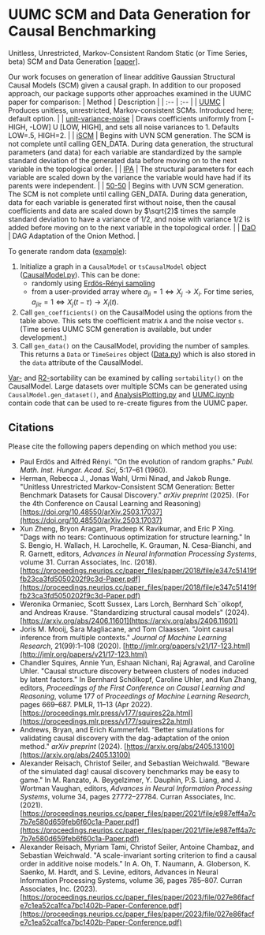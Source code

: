 # UUMC SCM and Data Generation for Causal Benchmarking
Unitless, Unrestricted, Markov-Consistent Random Static (or Time Series, beta) SCM and Data Generation [[paper]](https://doi.org/10.48550/arXiv.2503.17037).

Our work focuses on generation of linear additive Gaussian Structural Causal Models (SCM) given a causal graph. In addition to our proposed approach, our package supports other approaches examined in the UUMC paper for comparison:
| Method | Description |
| :-- | :-- |
| [UUMC](https://doi.org/10.48550/arXiv.2503.17037) | Produces unitless, unrestricted, Markov-consistent SCMs. Introduced here; default option. |
| [unit-variance-noise](https://proceedings.neurips.cc/paper_files/paper/2018/file/e347c51419ffb23ca3fd5050202f9c3d-Paper.pdf) | Draws coefficients uniformly from [-HIGH, -LOW] U [LOW, HIGH], and sets all noise variances to 1. Defaults LOW=.5, HIGH=2. |
| [iSCM](https://arxiv.org/abs/2406.11601) | Begins with UVN SCM generation. The SCM is not complete until calling GEN_DATA. During data generation, the structural parameters (and data) for each variable are standardized by the sample standard deviation of the generated data before moving on to the next variable in the topological order. |
| [IPA](http://jmlr.org/papers/v21/17-123.html) | The structural parameters for each variable are scaled down by the variance the variable would have had if its parents were independent. |
| [50-50](https://proceedings.mlr.press/v177/squires22a.html) | Begins with UVN SCM generation. The SCM is not complete until calling GEN_DATA. During data generation, data for each variable is generated first without noise, then the causal coefficients and data are scaled down by $\sqrt{2}$ times the sample standard deviation to have a variance of 1/2, and noise with variance 1/2 is added before moving on to the next variable in the topological order. |
| [DaO](https://doi.org/10.48550/arXiv.2405.13100) | DAG Adaptation of the Onion Method. |
                  
To generate random data ([example](https://github.com/Berlin-Office/UUMCdata/blob/main/examples/example.ipynb)):
1. Initialize a graph in a `CausalModel` or `tsCausalModel` object ([CausalModel.py](https://github.com/Berlin-Office/UUMCdata/blob/main/UUMCdata/CausalModel.py)). This can be done:
   * randomly using [Erdös-Rényi sampling](https://www.degruyter.com/document/doi/10.1515/9781400841356.38/pdf?licenseType=restricted)
   * from a user-provided array where $a_{ji}=1 \Leftrightarrow X_j \rightarrow X_i$. For time series, $a_{ji\tau}=1 \Leftrightarrow X_j(t-\tau)\rightarrow X_i(t)$.
2. Call `gen_coefficients()` on the CausalModel using the options from the table above. This sets the coefficient matrix `A` and the noise vector `s`. (Time series UUMC SCM generation is available, but under development.)
3. Call `gen_data()` on the CausalModel, providing the number of samples. This returns a `Data` or `TimeSeires` object ([Data.py](https://github.com/Berlin-Office/UUMCdata/blob/main/UUMCdata/Data.py)) which is also stored in the `data` attribute of the CausalModel.

[Var-](https://doi.org/10.48550/arXiv.2102.13647) and [R2-](https://proceedings.neurips.cc/paper_files/paper/2023/file/027e86facfe7c1ea52ca1fca7bc1402b-Paper-Conference.pdf)sortability can be examined by calling `sortability()` on the CausalModel. Large datasets over multiple SCMs can be generated using `CausalModel.gen_dataset()`, and [AnalysisPlotting.py](https://github.com/Berlin-Office/UUMCdata/blob/main/examples/AnalysisPlotting.py) and [UUMC.ipynb](https://github.com/Berlin-Office/UUMCdata/blob/main/examples/UUMC.ipynb) contain code that can be used to re-create figures from the UUMC paper.

## Citations
Please cite the following papers depending on which method you use:
- Paul Erdös and Alfréd Rényi. "On the evolution of random graphs." *Publ. Math. Inst. Hungar. Acad. Sci*, 5:17–61 (1960).
- Herman, Rebecca J., Jonas Wahl, Urmi Ninad, and Jakob Runge. "Unitless Unrestricted Markov-Consistent SCM Generation: Better Benchmark Datasets for Causal Discovery." *arXiv preprint* (2025). (For the 4th Conference on Causal Learning and Reasoning) [https://doi.org/10.48550/arXiv.2503.17037](https://doi.org/10.48550/arXiv.2503.17037)
- Xun Zheng, Bryon Aragam, Pradeep K Ravikumar, and Eric P Xing. "Dags with no tears: Continuous optimization for structure learning." In S. Bengio, H. Wallach, H. Larochelle, K. Grauman, N. Cesa-Bianchi, and R. Garnett, editors, *Advances in Neural Information Processing Systems*, volume 31. Curran Associates, Inc. (2018). [https://proceedings.neurips.cc/paper_files/paper/2018/file/e347c51419ffb23ca3fd5050202f9c3d-Paper.pdf](https://proceedings.neurips.cc/paper_files/paper/2018/file/e347c51419ffb23ca3fd5050202f9c3d-Paper.pdf)
- Weronika Ormaniec, Scott Sussex, Lars Lorch, Bernhard Sch¨olkopf, and Andreas Krause. "Standardizing structural causal models" (2024). [https://arxiv.org/abs/2406.11601](https://arxiv.org/abs/2406.11601)
- Joris M. Mooij, Sara Magliacane, and Tom Claassen. "Joint causal inference from multiple contexts." *Journal of Machine Learning Research*, 21(99):1–108 (2020). [http://jmlr.org/papers/v21/17-123.html](http://jmlr.org/papers/v21/17-123.html)
- Chandler Squires, Annie Yun, Eshaan Nichani, Raj Agrawal, and Caroline Uhler. "Causal structure discovery between clusters of nodes induced by latent factors." In Bernhard Schölkopf, Caroline Uhler, and Kun Zhang, editors, *Proceedings of the First Conference on Causal Learning and Reasoning*, volume 177 of *Proceedings of Machine Learning Research*, pages 669–687. PMLR, 11–13 (Apr 2022). [https://proceedings.mlr.press/v177/squires22a.html](https://proceedings.mlr.press/v177/squires22a.html)
- Andrews, Bryan, and Erich Kummerfeld. "Better simulations for validating causal discovery with the dag-adaptation of the onion method." *arXiv preprint* (2024). [https://arxiv.org/abs/2405.13100](https://arxiv.org/abs/2405.13100)
- Alexander Reisach, Christof Seiler, and Sebastian Weichwald. "Beware of the simulated dag! causal discovery benchmarks may be easy to game." In M. Ranzato, A. Beygelzimer, Y. Dauphin, P.S. Liang, and J. Wortman Vaughan, editors, *Advances in Neural Information Processing Systems*, volume 34, pages 27772–27784. Curran Associates, Inc. (2021). [https://proceedings.neurips.cc/paper_files/paper/2021/file/e987eff4a7c7b7e580d659feb6f60c1a-Paper.pdf](https://proceedings.neurips.cc/paper_files/paper/2021/file/e987eff4a7c7b7e580d659feb6f60c1a-Paper.pdf)
- Alexander Reisach, Myriam Tami, Christof Seiler, Antoine Chambaz, and Sebastian Weichwald. "A scale-invariant sorting criterion to find a causal order in additive noise models." In A. Oh, T. Naumann, A. Globerson, K. Saenko, M. Hardt, and S. Levine, editors, Advances in Neural Information Processing Systems, volume 36, pages 785–807. Curran Associates, Inc. (2023). [https://proceedings.neurips.cc/paper_files/paper/2023/file/027e86facfe7c1ea52ca1fca7bc1402b-Paper-Conference.pdf](https://proceedings.neurips.cc/paper_files/paper/2023/file/027e86facfe7c1ea52ca1fca7bc1402b-Paper-Conference.pdf)